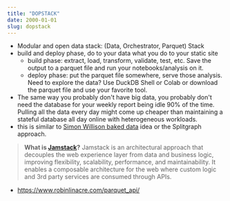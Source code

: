 ```yaml
---
title: "DOPSTACK"
date: 2000-01-01
slug: dopstack
---
```


- Modular and open data stack: (Data, Orchestrator, Parquet) Stack
- build and deploy phase, do to your data what you do to your static site
  - build phase: extract, load, transform, validate, test, etc. Save the output to a parquet file and run your notebooks/analysis on it.
  - deploy phase: put the parquet file somewhere, serve those analysis. Need to explore the data? Use DuckDB Shell or Colab or download the parquet file and use your favorite tool.
- The same way you probably don't have big data, you probably don't need the database for your weekly report being idle 90% of the time. Pulling all the data every day might come up cheaper than maintaining a stateful database all day online with heterogeneous workloads.
- this is similar to [Simon Willison baked data](https://simonwillison.net/2021/Jul/28/baked-data/) idea or the Splitgraph approach.

> **What is [Jamstack](https://jamstack.org/)?**
> Jamstack is an architectural approach that decouples the web experience layer from data and business logic, improving flexibility, scalability, performance, and maintainability.
> It enables a composable architecture for the web where custom logic and 3rd party services are consumed through APIs.

- https://www.robinlinacre.com/parquet_api/
